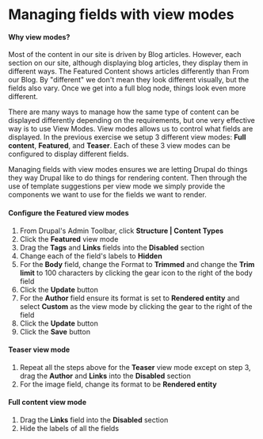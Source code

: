 # Managing fields with view modes

#### Why view modes?

Most of the content in our site is driven by Blog articles.  However, each section on our site, although displaying blog articles, they display them in different ways. The Featured Content shows articles differently than From our Blog.  By "different" we don't mean they look different visually, but the fields also vary.  Once we get into a full blog node, things look even more different.

There are many ways to manage how the same type of content can be displayed differently depending on the requirements, but one very effective way is to use View Modes.  View modes allows us to control what fields are displayed.  In the previous exercise we setup 3 different view modes: **Full content**, **Featured**, and **Teaser**.  Each of these 3 view modes can be configured to display different fields.

Managing fields with view modes ensures we are letting Drupal do things they way Drupal like to do things for rendering content.  Then through the use of template suggestions per view mode we simply provide the components we want to use for the fields we want to render.

#### Configure the Featured view modes

1. From Drupal's Admin Toolbar, click **Structure \| Content Types**
2. Click the **Featured** view mode
3. Drag the **Tags** and **Links** fields into the **Disabled** section
4. Change each of the field's labels to **Hidden**
5. For the **Body** field, change the Format to **Trimmed** and change the **Trim limit** to 100 characters by clicking the gear icon to the right of the body field
6. Click the **Update** button
7. For the **Author** field ensure its format is set to **Rendered entity** and select **Custom** as the view mode by clicking the gear to the right of the field
8. Click the **Update** button
9. Click the **Save** button

#### Teaser view mode

1. Repeat all the steps above for the **Teaser** view mode except on step 3, drag the **Author** and **Links** into the **Disabled** section
2. For the image field, change its format to be **Rendered entity**

#### **Full content view mode**

1. Drag the **Links** field into the **Disabled** section
2. Hide the labels of all the fields

